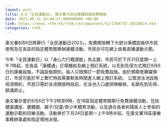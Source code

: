 ```yaml
---
layout: post
title: 8.6「全民運動日」　康文署大部分康體設施免費開放
date: 2023-06-14 10:40:27.000000000 +08:00
link: https://news.rthk.hk/rthk/ch/component/k2/1704735-20230614.htm
categories: rthk
---
```


康文署8月6日將舉行「全民運動日2023」，免費開放轄下大部分康體設施供市民使用及在各區的指定體育館舉辦康體活動，市民亦可在網上收看直播運動示範。

今年「全民運動日」以「身心力行體適能」為主題，市民可於下月31日星期一上午7時起，在各區「康體通」訂場櫃枱及網上預訂系統，以先到先得方式預訂8月6日的康樂設施，不論設施類別，每人只限預訂一節免費設施。由於預期會踴躍預訂，市民可能於早上繁忙時段需要較長時間進入網上預訂系統。 公眾游泳池設施毋須預約，市民只需於泳池開放時段前，在泳池入口處排隊輪候，名額先到先得，額滿即止。 

康文署亦會於8月6日下午2時至6時，在18區指定體育館舉行免費康體活動，包括健康講座、健體閣、親子/兒童/青少年體育活動，以及適合長者和殘疾人士參與的運動示範和同樂活動。活動券於下月24日星期一上午8時半起，在康文署18區康樂事務辦事處和指定場地派發。
